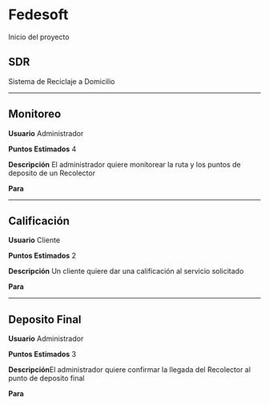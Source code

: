 # Fedesoft
Inicio del proyecto


## SDR
Sistema de Reciclaje a Domicilio
___
## Monitoreo

**Usuario** Administrador

**Puntos Estimados** 4

**Descripción** El administrador quiere monitorear la ruta y los puntos de deposito de un Recolector

**Para**

___
## Calificación

**Usuario** Cliente

**Puntos Estimados** 2

**Descripción** Un cliente quiere dar una calificación al servicio solicitado

**Para**
___
## Deposito Final

**Usuario** Administrador

**Puntos Estimados** 3

**Descripción**El administrador quiere confirmar la llegada del Recolector al punto de deposito final

**Para**
